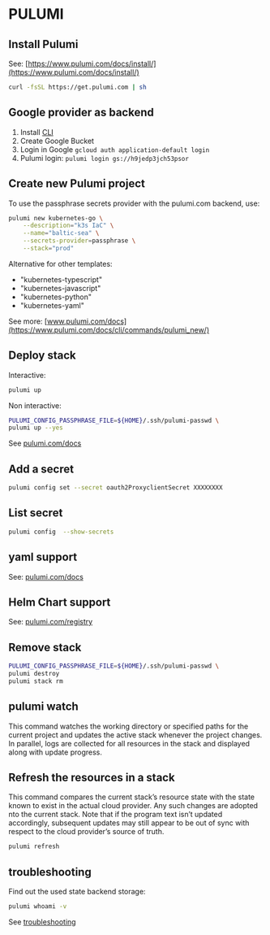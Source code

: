 PULUMI
======

Install Pulumi
--------------

See: [https://www.pulumi.com/docs/install/](https://www.pulumi.com/docs/install/)

```bash
curl -fsSL https://get.pulumi.com | sh
```


Google provider as backend
--------------------------

1. Install [CLI](https://cloud.google.com/docs/authentication/provide-credentials-adc?hl=de#how-to)
2. Create Google Bucket
3. Login in Google ```gcloud auth application-default login```
4. Pulumi login: ```pulumi login gs://h9jedp3jch53psor```


Create new Pulumi project
-------------------------

To use the passphrase secrets provider with the pulumi.com backend, use:

```bash
pulumi new kubernetes-go \
	--description="k3s IaC" \
	--name="baltic-sea" \
	--secrets-provider=passphrase \
	--stack="prod"
```

Alternative for other templates:

- "kubernetes-typescript"
- "kubernetes-javascript"
- "kubernetes-python"
- "kubernetes-yaml"


See more: [www.pulumi.com/docs](https://www.pulumi.com/docs/cli/commands/pulumi_new/)

Deploy stack
------------

Interactive:

```bash
pulumi up
```

Non interactive:

```bash
PULUMI_CONFIG_PASSPHRASE_FILE=${HOME}/.ssh/pulumi-passwd \
pulumi up --yes

```


See [pulumi.com/docs](https://www.pulumi.com/docs/cli/commands/pulumi_up/)

Add a secret
------------

```bash
pulumi config set --secret oauth2ProxyclientSecret XXXXXXXX
```

List secret
-----------

```bash
pulumi config  --show-secrets
```

yaml support
------------

See: [pulumi.com/docs](https://www.pulumi.com/docs/using-pulumi/adopting-pulumi/migrating-to-pulumi/from-kubernetes/)

Helm Chart support
------------------

See: [pulumi.com/registry](https://www.pulumi.com/registry/packages/kubernetes/api-docs/helm/v3/chart/)

Remove stack
------------

```bash
PULUMI_CONFIG_PASSPHRASE_FILE=${HOME}/.ssh/pulumi-passwd \
pulumi destroy
pulumi stack rm
```

pulumi watch
------------


This command watches the working directory or specified paths for the current project and updates the active stack whenever the project changes. In parallel, logs are collected for all resources in the stack and displayed along with update progress.

Refresh the resources in a stack
--------------------------------

This command compares the current stack’s resource state with the state
known to exist in the actual cloud provider. Any such changes are adopted
nto the current stack. Note that if the program text isn’t updated
accordingly, subsequent updates may still appear to be out of sync with
respect to the cloud provider’s source of truth.

```bash
pulumi refresh
```

troubleshooting
---------------

Find out the used state backend storage:

```bash
pulumi whoami -v
```

See [troubleshooting](https://www.pulumi.com/docs/support/troubleshooting/)